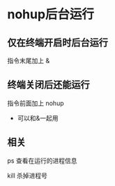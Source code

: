 # nohup后台运行

## 仅在终端开启时后台运行

指令末尾加上 &

## 终端关闭后还能运行

指令前面加上 nohup 

* 可以和&一起用

## 相关

ps 查看在运行的进程信息

kill 杀掉进程号